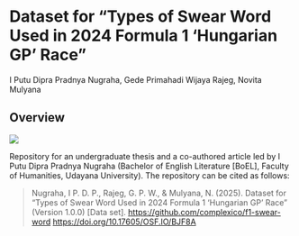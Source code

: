 Dataset for “Types of Swear Word Used in 2024 Formula 1 ‘Hungarian GP’
Race”
================
I Putu Dipra Pradnya Nugraha, Gede Primahadi Wijaya Rajeg, Novita
Mulyana

<!-- README.md is generated from README.Rmd. Please edit that file -->

## Overview

<!-- badges: start -->

[![](https://img.shields.io/badge/doi-10.17605/OSF.IO/BJF8A-blue.svg)](https://doi.org/10.17605/OSF.IO/BJF8A)
<!-- badges: end -->

Repository for an undergraduate thesis and a co-authored article led by
I Putu Dipra Pradnya Nugraha (Bachelor of English Literature \[BoEL\],
Faculty of Humanities, Udayana University). The repository can be cited
as follows:

> Nugraha, I P. D. P., Rajeg, G. P. W., & Mulyana, N. (2025). Dataset
> for “Types of Swear Word Used in 2024 Formula 1 ‘Hungarian GP’ Race”
> (Version 1.0.0) \[Data set\].
> <https://github.com/complexico/f1-swear-word>
> <https://doi.org/10.17605/OSF.IO/BJF8A>
